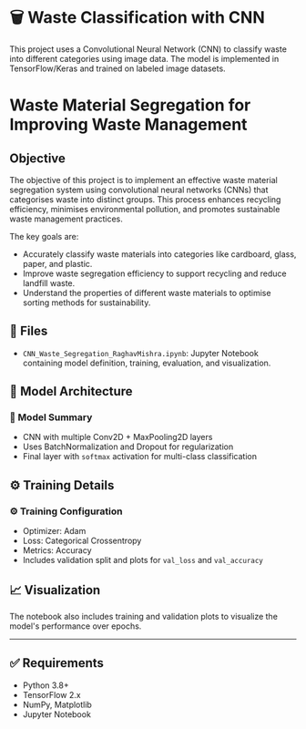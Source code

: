 # 🗑️ Waste Classification with CNN

This project uses a Convolutional Neural Network (CNN) to classify waste into different categories using image data. The model is implemented in TensorFlow/Keras and trained on labeled image datasets.

# **Waste Material Segregation for Improving Waste Management**
## **Objective**

The objective of this project is to implement an effective waste material segregation system using convolutional neural networks (CNNs) that categorises waste into distinct groups. This process enhances recycling efficiency, minimises environmental pollution, and promotes sustainable waste management practices.

The key goals are:

* Accurately classify waste materials into categories like cardboard, glass, paper, and plastic.
* Improve waste segregation efficiency to support recycling and reduce landfill waste.
* Understand the properties of different waste materials to optimise sorting methods for sustainability.

## 📁 Files

- `CNN_Waste_Segregation_RaghavMishra.ipynb`: Jupyter Notebook containing model definition, training, evaluation, and visualization.

## 🧠 Model Architecture

### 🧠 Model Summary
- CNN with multiple Conv2D + MaxPooling2D layers
- Uses BatchNormalization and Dropout for regularization
- Final layer with `softmax` activation for multi-class classification

## ⚙️ Training Details

### ⚙️ Training Configuration
- Optimizer: Adam
- Loss: Categorical Crossentropy
- Metrics: Accuracy
- Includes validation split and plots for `val_loss` and `val_accuracy`

## 📈 Visualization

The notebook also includes training and validation plots to visualize the model's performance over epochs.

---

## ✅ Requirements

- Python 3.8+
- TensorFlow 2.x
- NumPy, Matplotlib
- Jupyter Notebook
